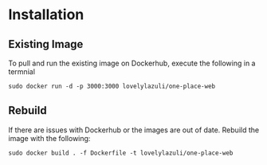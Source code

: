 # Installation

## Existing Image

To pull and run the existing image on Dockerhub, execute the following in a termnial

```shell
sudo docker run -d -p 3000:3000 lovelylazuli/one-place-web
```

## Rebuild

If there are issues with Dockerhub or the images are out of date. Rebuild the image with the following:
```shell
sudo docker build . -f Dockerfile -t lovelylazuli/one-place-web
```
